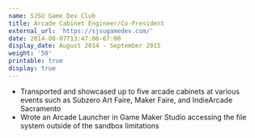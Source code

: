 ```yaml
---
name: SJSU Game Dev Club
title: Arcade Cabinet Engineer/Co-President
external_url: 'https://sjsugamedev.com/'
date: 2014-08-07T13:47:06-07:00
display_date: August 2014 - September 2015
weight: '50'
printable: true
display: true
---
```

* Transported and showcased up to five arcade cabinets at various events such as Subzero Art Faire, Maker Faire, and IndieArcade Sacramento
* Wrote an Arcade Launcher in Game Maker Studio accessing the file system outside of the sandbox limitations
